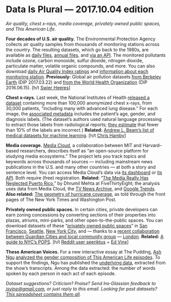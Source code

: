 Data Is Plural — 2017.10.04 edition
===================================

*Air quality, chest x-rays, media coverage, privately owned public spaces, and This American Life.*


__Four decades of U.S. air quality.__ The Environmental Protection Agency collects air quality samples from thousands of monitoring stations across the country. The resulting datasets, which go back to the 1980s, are available as [daily files](https://www.epa.gov/outdoor-air-quality-data/download-daily-data), [annual files](https://aqs.epa.gov/aqsweb/airdata/download_files.html), and [via an API](https://aqs.epa.gov/aqsweb/documents/data_mart_welcome.html). The monitored pollutants include ozone, carbon monoxide, sulfur dioxide, nitrogen dioxide, particulate matter, volatile organic compounds, and more. You can also download [daily Air Quality Index ratings](https://aqs.epa.gov/aqsweb/airdata/download_files.html#AQI) and [information about each monitoring station](https://aqs.epa.gov/aqsweb/airdata/download_files.html#Meta). __Previously:__ Global air pollution datasets [from Berkeley Earth](https://www.data-is-plural.com/archive/2017-03-22-edition) (DIP 2017.03.22) and [from the World Health Organization](https://www.data-is-plural.com/archive/2016-06-15-edition) (DIP 2016.06.15). [h/t [Swier Heeres](https://opendata.stackexchange.com/questions/11750/air-quality-in-all-cities-in-the-usa/11751#11751)]


__Chest x-rays.__ Last week, the National Institutes of Health [released a dataset](https://www.nih.gov/news-events/news-releases/nih-clinical-center-provides-one-largest-publicly-available-chest-x-ray-datasets-scientific-community) containing more than 100,000 anonymized chest x-rays, from 30,000 patients, “including many with advanced lung disease.” For each image, the [associated metadata](https://nihcc.app.box.com/v/ChestXray-NIHCC) includes the patient’s age, gender, and diagnosis labels. (The dataset’s authors used natural language processing to extract those labels from radiological reports; [they estimate](https://nihcc.app.box.com/v/ChestXray-NIHCC/file/220660789610) that fewer than 10% of the labels are incorrect.) __Related:__ [Andrew L. Beam’s list of medical datasets for machine learning](https://github.com/beamandrew/medical-data). [h/t [Chris Hamby](https://twitter.com/ChrisDHamby)]


__Media coverage.__ [Media Cloud](https://mediacloud.org/), a collaboration between MIT and Harvard–based researchers, describes itself as “an open-source platform for studying media ecosystems.” The project lets you track topics and keywords across thousands of sources — including mainstream news publications in the U.S. and many other countries — at both a story and sentence level. You can access Media Cloud’s data via [its dashboard](https://dashboard.mediacloud.org/) or [its API](https://github.com/berkmancenter/mediacloud/blob/master/doc/api_2_0_spec/api_2_0_spec.md). Both require (free) registration. __Related:__ “[The Media Really Has Neglected Puerto Rico](https://fivethirtyeight.com/features/the-media-really-has-neglected-puerto-rico/),” by Dhrumil Mehta at FiveThirtyEight; the analysis uses data from Media Cloud, the [TV News Archive](https://archive.org/details/tv), and [Google Trends](https://www.google.com/trends/). __Also related:__ [The geometry of hurricane coverage](http://www.thefunctionalart.com/2017/09/low-tech-visualization-how-much-space.html), as told through the front pages of The New York Times and Washington Post.


__Privately owned public spaces.__ In certain cities, private developers can earn zoning concessions by converting sections of their properties into plazas, atriums, mini-parks, and other open-to-the-public spaces. You can download datasets of these “[privately owned public spaces](https://en.wikipedia.org/wiki/Privately_owned_public_space)” in [San Francisco](https://data.sfgov.org/Culture-and-Recreation/Privately-Owned-Public-Open-Spaces/65ik-7wqd), [Seattle](https://data.seattle.gov/Community/Privately-Owned-Public-Spaces-Map/52gz-md6f), [New York City](https://nycopendata.socrata.com/Housing-Development/Privately-Owned-Public-Spaces/fum3-ejky), and — thanks to a [recent collaboration between Guardian Cities and local community group](https://www.theguardian.com/cities/2017/jul/24/pseudo-public-space-explore-data-what-missing) — [London](https://data.london.gov.uk/dataset/privately-owned-public-spaces). __Related:__ [A guide to NYC’s POPS](https://apops.mas.org/find-a-pops/). [h/t [Reddit user seeriktus](https://www.reddit.com/r/datasets/comments/72j3vw/dataset_london_privatelyowned_public_spaces_gigl/) + [Ed Vine](https://www.linkedin.com/in/ed-vine-a480347/)]


__These American Voices.__ For a new interactive essay at The Pudding, [Ash Ngu](http://stanford.edu/~ashngu/cgi-bin/) [analyzed the gender composition of This American Life episodes](https://pudding.cool/2017/09/this-american-life/). To support the findings, Ngu has published the [underlying data](https://docs.google.com/spreadsheets/d/1KpGZzeBawsGsiYHhFgCkHFSImFlS2sdWFI4pnpUWdLQ/edit#gid=0), extracted from the show’s transcripts. Among the data extracted: the number of words spoken by each person in each act of each episode.


*Dataset suggestions? Criticism? Praise? Send Ira-Glassian feedback to <jsvine@gmail.com>, or just reply to this email. Looking for past datasets? [This spreadsheet contains them all](https://docs.google.com/spreadsheets/d/1wZhPLMCHKJvwOkP4juclhjFgqIY8fQFMemwKL2c64vk).*